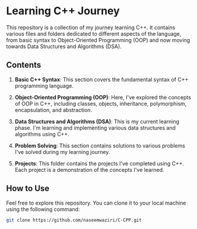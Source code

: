 # Learning C++ Journey 

This repository is a collection of my journey learning C++. It contains various files and folders dedicated to different aspects of the language, from basic syntax to Object-Oriented Programming (OOP) and now moving towards Data Structures and Algorithms (DSA).

## Contents

1. **Basic C++ Syntax**: This section covers the fundamental syntax of C++ programming language.

2. **Object-Oriented Programming (OOP)**: Here, I've explored the concepts of OOP in C++, including classes, objects, inheritance, polymorphism, encapsulation, and abstraction.

3. **Data Structures and Algorithms (DSA)**: This is my current learning phase. I'm learning and implementing various data structures and algorithms using C++.

4. **Problem Solving**: This section contains solutions to various problems I've solved during my learning journey.

5. **Projects**: This folder contains the projects I've completed using C++. Each project is a demonstration of the concepts I've learned.

## How to Use

Feel free to explore this repository. You can clone it to your local machine using the following command:

```bash
git clone https://github.com/naseemwaziri/C-CPP.git
